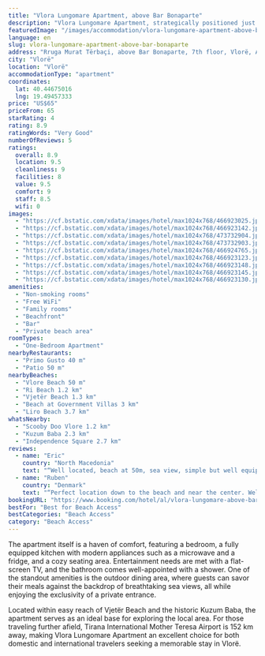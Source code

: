 ```yaml
---
title: "Vlora Lungomare Apartment, above Bar Bonaparte"
description: "Vlora Lungomare Apartment, strategically positioned just a stone's throw away from Vlore Beach and a short stroll from Ri Beach, offers guests an exceptional stay in Vlorë with its prime beachfront location."
featuredImage: "/images/accommodation/vlora-lungomare-apartment-above-bar-bonaparte-466923025.jpg"
language: en
slug: vlora-lungomare-apartment-above-bar-bonaparte
address: "Rruga Murat Tërbaçi, above Bar Bonaparte, 7th floor, Vlorë, Albania"
city: "Vlorë"
location: "Vlorë"
accommodationType: "apartment"
coordinates:
  lat: 40.44675016
  lng: 19.49457333
price: "US$65"
priceFrom: 65
starRating: 4
rating: 8.9
ratingWords: "Very Good"
numberOfReviews: 5
ratings:
  overall: 8.9
  location: 9.5
  cleanliness: 9
  facilities: 8
  value: 9.5
  comfort: 9
  staff: 8.5
  wifi: 0
images:
  - "https://cf.bstatic.com/xdata/images/hotel/max1024x768/466923025.jpg?k=07b822ff2f309e2c53f294ed1e36195ee6b52fa334d3027ce9a6ebc6426638d7&o=&hp=1"
  - "https://cf.bstatic.com/xdata/images/hotel/max1024x768/466923142.jpg?k=377e6f81d3e7797fc2fc94e3e47bb18ecd2931bbd35c005569de59dc0bb94c1d&o=&hp=1"
  - "https://cf.bstatic.com/xdata/images/hotel/max1024x768/473732904.jpg?k=f9690a3b8df4873ab936aec4b622599ad5c183084b5dd12659fba334de146d5d&o=&hp=1"
  - "https://cf.bstatic.com/xdata/images/hotel/max1024x768/473732903.jpg?k=2b9d6ec33b82023d2c4b2ae0e97467bfdbb11aeb34940565e3e6e7141b54f0da&o=&hp=1"
  - "https://cf.bstatic.com/xdata/images/hotel/max1024x768/466924765.jpg?k=44addf03edd807928e39f7bb3181c71aa2fb325a909927fb4860a4267a752922&o=&hp=1"
  - "https://cf.bstatic.com/xdata/images/hotel/max1024x768/466923123.jpg?k=719e525a94119535b7c70670cabbb0a28e4f4b8a57c559e61eced77a13117493&o=&hp=1"
  - "https://cf.bstatic.com/xdata/images/hotel/max1024x768/466923148.jpg?k=1496eca280c8d1304b21f8d9f8b61981f809822bef467e6c0f98ca721bdabfc1&o=&hp=1"
  - "https://cf.bstatic.com/xdata/images/hotel/max1024x768/466923145.jpg?k=c3f77ccc1312f907c96cd3da647712c7d7784734f9da7d12fd861644a2fc74c3&o=&hp=1"
  - "https://cf.bstatic.com/xdata/images/hotel/max1024x768/466923130.jpg?k=c77232edd66455b1b7d4f8b4d0f513c72d3025b6939bdef7204024364f268e75&o=&hp=1"
amenities:
  - "Non-smoking rooms"
  - "Free WiFi"
  - "Family rooms"
  - "Beachfront"
  - "Bar"
  - "Private beach area"
roomTypes:
  - "One-Bedroom Apartment"
nearbyRestaurants:
  - "Primo Gusto 40 m"
  - "Patio 50 m"
nearbyBeaches:
  - "Vlore Beach 50 m"
  - "Ri Beach 1.2 km"
  - "Vjetër Beach 1.3 km"
  - "Beach at Government Villas 3 km"
  - "Liro Beach 3.7 km"
whatsNearby:
  - "Scooby Doo Vlore 1.2 km"
  - "Kuzum Baba 2.3 km"
  - "Independence Square 2.7 km"
reviews:
  - name: "Eric"
    country: "North Macedonia"
    text: "“Well located, beach at 50m, sea view, simple but well equipped.”"
  - name: "Ruben"
    country: "Denmark"
    text: "“Perfect location down to the beach and near the center. Well-functioning apartment. Really good wifi.”"
bookingURL: "https://www.booking.com/hotel/al/vlora-lungomare-above-bar-bonaparte-7th-floor.en-gb.html?aid=8035640"
bestFor: "Best for Beach Access"
bestCategories: "Beach Access"
category: "Beach Access"
---
```


The apartment itself is a haven of comfort, featuring a bedroom, a fully equipped kitchen with modern appliances such as a microwave and a fridge, and a cozy seating area. Entertainment needs are met with a flat-screen TV, and the bathroom comes well-appointed with a shower. One of the standout amenities is the outdoor dining area, where guests can savor their meals against the backdrop of breathtaking sea views, all while enjoying the exclusivity of a private entrance.

Located within easy reach of Vjetër Beach and the historic Kuzum Baba, the apartment serves as an ideal base for exploring the local area. For those traveling further afield, Tirana International Mother Teresa Airport is 152 km away, making Vlora Lungomare Apartment an excellent choice for both domestic and international travelers seeking a memorable stay in Vlorë.